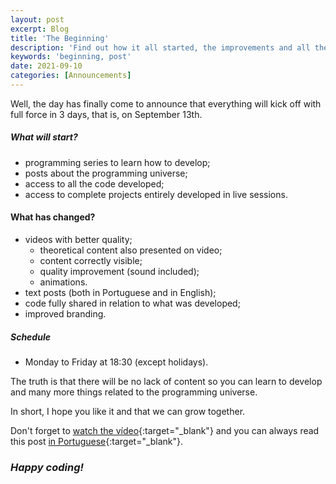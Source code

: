 ```yaml
---
layout: post
excerpt: Blog
title: 'The Beginning'
description: 'Find out how it all started, the improvements and all the content you have access to completely free of charge. Learning to develop has never been so easy.'
keywords: 'beginning, post'
date: 2021-09-10
categories: [Announcements]
---
```


Well, the day has finally come to announce that everything will kick off with full force in 3 days, that is, on September 13th.

##### What will start?

- programming series to learn how to develop;
- posts about the programming universe;
- access to all the code developed;
- access to complete projects entirely developed in live sessions.

#### What has changed?

- videos with better quality;
  - theoretical content also presented on video;
  - content correctly visible;
  - quality improvement (sound included);
  - animations.
- text posts (both in Portuguese and in English);
- code fully shared in relation to what was developed;
- improved branding.

##### Schedule

- Monday to Friday at 18:30 (except holidays).

The truth is that there will be no lack of content so you can learn to develop and many more things related to the programming universe.

In short, I hope you like it and that we can grow together.

Don't forget to [watch the vídeo](https://youtu.be/6RZhVhJuzv8){:target="\_blank"} and you can always read this post [in Portuguese](https://caffeinealgorithm.com/blog/20210910/o-inicio/){:target="\_blank"}.

### _Happy coding!_
